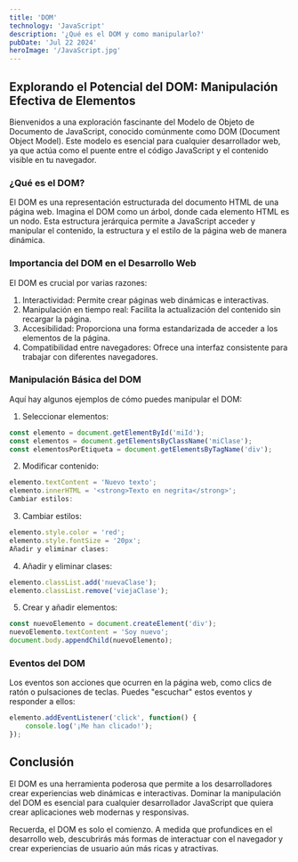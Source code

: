 ```yaml
---
title: 'DOM'
technology: 'JavaScript'
description: '¿Qué es el DOM y como manipularlo?'
pubDate: 'Jul 22 2024'
heroImage: '/JavaScript.jpg'
---
```

## Explorando el Potencial del DOM: Manipulación Efectiva de Elementos
Bienvenidos a una exploración fascinante del Modelo de Objeto de Documento de JavaScript, conocido comúnmente como DOM (Document Object Model). Este modelo es esencial para cualquier desarrollador web, ya que actúa como el puente entre el código JavaScript y el contenido visible en tu navegador.

### ¿Qué es el DOM?
El DOM es una representación estructurada del documento HTML de una página web. Imagina el DOM como un árbol, donde cada elemento HTML es un nodo. Esta estructura jerárquica permite a JavaScript acceder y manipular el contenido, la estructura y el estilo de la página web de manera dinámica.

### Importancia del DOM en el Desarrollo Web
El DOM es crucial por varias razones:
1. Interactividad: Permite crear páginas web dinámicas e interactivas.
2. Manipulación en tiempo real: Facilita la actualización del contenido sin recargar la página.
3. Accesibilidad: Proporciona una forma estandarizada de acceder a los elementos de la página.
4. Compatibilidad entre navegadores: Ofrece una interfaz consistente para trabajar con diferentes navegadores.

### Manipulación Básica del DOM
Aquí hay algunos ejemplos de cómo puedes manipular el DOM:
1. Seleccionar elementos:
```javascript
const elemento = document.getElementById('miId');
const elementos = document.getElementsByClassName('miClase');
const elementosPorEtiqueta = document.getElementsByTagName('div');
```
2. Modificar contenido:
```javascript
elemento.textContent = 'Nuevo texto';
elemento.innerHTML = '<strong>Texto en negrita</strong>';
Cambiar estilos:
```
3. Cambiar estilos:
```javascript
elemento.style.color = 'red';
elemento.style.fontSize = '20px';
Añadir y eliminar clases:
```
4. Añadir y eliminar clases:
```javascript
elemento.classList.add('nuevaClase');
elemento.classList.remove('viejaClase');
```
5. Crear y añadir elementos:
```javascript
const nuevoElemento = document.createElement('div');
nuevoElemento.textContent = 'Soy nuevo';
document.body.appendChild(nuevoElemento);
```

### Eventos del DOM
Los eventos son acciones que ocurren en la página web, como clics de ratón o pulsaciones de teclas. Puedes "escuchar" estos eventos y responder a ellos:

```javascript
elemento.addEventListener('click', function() {
    console.log('¡Me han clicado!');
});
```
## Conclusión
El DOM es una herramienta poderosa que permite a los desarrolladores crear experiencias web dinámicas e interactivas. Dominar la manipulación del DOM es esencial para cualquier desarrollador JavaScript que quiera crear aplicaciones web modernas y responsivas.

Recuerda, el DOM es solo el comienzo. A medida que profundices en el desarrollo web, descubrirás más formas de interactuar con el navegador y crear experiencias de usuario aún más ricas y atractivas.